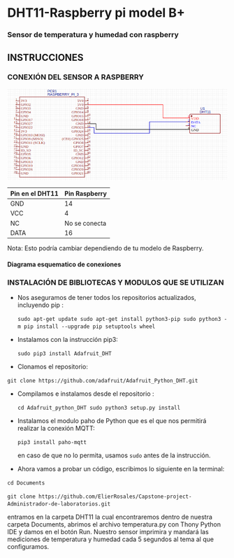 # DHT11-Raspberry pi model B+
### Sensor de temperatura y humedad con raspberry
## INSTRUCCIONES
### CONEXIÓN DEL SENSOR A RASPBERRY

![ESQUEMA](imagenes/RASPBERRY+DHT11.png)

| Pin en el DHT11 | Pin Raspberry |
| -- | -- |
| GND | 14 |
| VCC | 4 |
| NC | No se conecta |
| DATA | 16 |

Nota: Esto podría cambiar dependiendo de tu modelo de Raspberry.

#### Diagrama esquematico de conexiones 

### INSTALACIÓN DE BIBLIOTECAS Y MODULOS QUE SE UTILIZAN
* Nos aseguramos de tener todos los repositorios actualizados, incluyendo pip :

    `sudo apt-get update
    sudo apt-get install python3-pip
    sudo python3 -m pip install --upgrade pip setuptools wheel`

  
* Instalamos con la instrucción pip3:

  `sudo pip3 install Adafruit_DHT`
  
* Clonamos el repositorio:

`git clone https://github.com/adafruit/Adafruit_Python_DHT.git`

* Compilamos e instalamos desde el repositorio :

  `cd Adafruit_python_DHT
  sudo python3 setup.py install`

* Instalamos el modulo paho de Python que es el que nos permitirá realizar la conexión MQTT:

  `pip3 install paho-mqtt` 
      
  en caso de que no lo permita, usamos `sudo` antes de la instrucción.
  
* Ahora vamos a probar un código, escribimos lo siguiente en la terminal:

 `cd Documents` 

 `git clone https://github.com/ElierRosales/Capstone-project-Administrador-de-laboratorios.git`
 
  entramos en la carpeta DHT11 la cual encontraremos dentro de nuestra carpeta Documents, abrimos el archivo temperatura.py
  con Thony Python IDE y damos en el botón Run.
  Nuestro sensor imprimira y mandará las mediciones de temperatura y humedad cada 5 segundos al tema al que configuramos.
